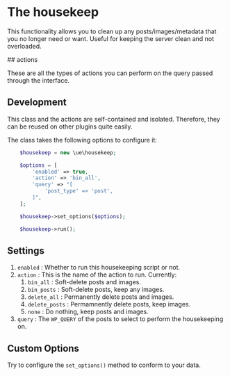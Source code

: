 # The housekeep

This functionality allows you to clean up any posts/images/metadata that you no longer need or want. Useful for keeping the server clean and not overloaded.

## actions

These are all the types of actions you can perform on the query passed through the interface.

## Development

This class and the actions are self-contained and isolated. Therefore, they can be reused on other plugins quite easily.

The class takes the following options to configure it:

```php
    $housekeep = new \ue\housekeep;

    $options = [
        'enabled' => true,
        'action' => 'bin_all',
        'query' => "[
            'post_type' => 'post',
        ]",
    ];

    $housekeep->set_options($options);

    $housekeep->run();
```

## Settings

1. `enabled` : Whether to run this housekeeping script or not.
1. `action` : This is the name of the action to run. Currently:
    1. `bin_all` : Soft-delete posts and images.
    1. `bin_posts` : Soft-delete posts, keep any images.
    1. `delete_all` : Permanently delete posts and images.
    1. `delete_posts` : Permamnently delete posts, keep images.
    1. `none` : Do nothing, keep posts and images. 
1. `query` : The `WP_QUERY` of the posts to select to perform the housekeeping on.


## Custom Options

Try to configure the `set_options()` method to conform to your data.